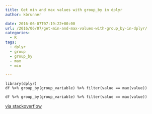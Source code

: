 ```yaml
---
title: Get min and max values with group_by in dplyr
author: kbrunner

date: 2016-06-07T07:19:22+00:00
url: /2016/06/07/get-min-and-max-values-with-group_by-in-dplyr/
categories:
  - R
tags:
  - dplyr
  - group
  - group_by
  - max
  - min

---
```

    library(dplyr)
    df %>% group_by(group_variable) %>% filter(value == max(value)) 

    df %>% group_by(group_variable) %>% filter(value == max(value))

[via stackoverflow][1]

 [1]: http://stackoverflow.com/questions/24237399/how-to-select-the-rows-with-maximum-values-in-each-group-with-dplyr
